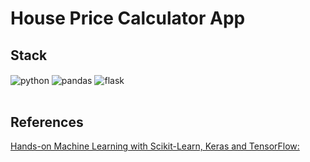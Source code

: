 # House Price Calculator App

## Stack

<div style="display: inline_block">
  <img align="center" alt="python" src="https://img.shields.io/badge/Python-FFD43B?style=for-the-badge&logo=python&logoColor=blue" />
  <img align="center" alt="pandas" src="https://img.shields.io/badge/pandas-%23150458.svg?style=for-the-badge&logo=pandas&logoColor=white" />
  <img align="center" alt="flask" src="https://img.shields.io/badge/Flask-000000?style=for-the-badge&logo=flask&logoColor=white" />
</div><br/>

## References

[Hands-on Machine Learning with Scikit-Learn, Keras and TensorFlow:](https://www.amazon.com.br/gp/product/B09H13N8FN/ref=ppx_yo_dt_b_d_asin_title_351_o00?ie=UTF8&psc=1)
